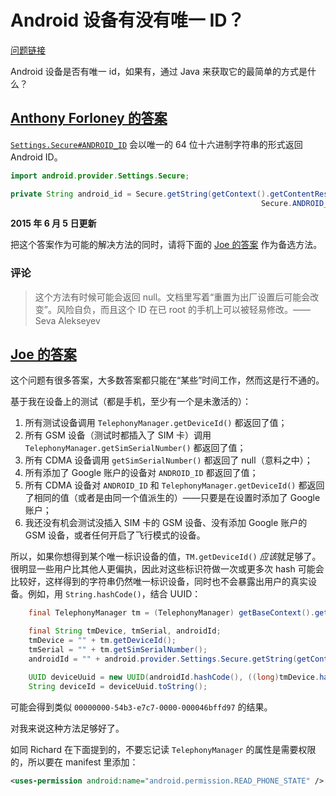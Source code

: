 # Android 设备有没有唯一 ID？

[问题链接](http://stackoverflow.com/q/2785485/5152089)

Android 设备是否有唯一 id，如果有，通过 Java 来获取它的最简单的方式是什么？

## [Anthony Forloney 的答案](http://stackoverflow.com/a/2785493/5152089)

[`Settings.Secure#ANDROID_ID`](http://developer.android.com/reference/android/provider/Settings.Secure.html#ANDROID_ID) 会以唯一的 64 位十六进制字符串的形式返回 Android ID。

```java
import android.provider.Settings.Secure;

private String android_id = Secure.getString(getContext().getContentResolver(),
                                                        Secure.ANDROID_ID); 
```

**2015 年 6 月 5 日更新**

把这个答案作为可能的解决方法的同时，请将下面的 [Joe 的答案](https://github.com/7bitex/stackoverflow-android-top-qa/blob/master/contents/is-there-a-unique-android-device-id.md#joe-的答案) 作为备选方法。

### 评论

> 这个方法有时候可能会返回 null。文档里写着“重置为出厂设置后可能会改变”。风险自负，而且这个 ID 在已 root 的手机上可以被轻易修改。—— Seva Alekseyev

## [Joe 的答案](http://stackoverflow.com/a/2853253/5152089)

这个问题有很多答案，大多数答案都只能在“某些”时间工作，然而这是行不通的。

基于我在设备上的测试（都是手机，至少有一个是未激活的）：

 1. 所有测试设备调用 `TelephonyManager.getDeviceId()` 都返回了值；
 2. 所有 GSM 设备（测试时都插入了 SIM 卡）调用 `TelephonyManager.getSimSerialNumber()` 都返回了值；
 3. 所有 CDMA 设备调用 `getSimSerialNumber()` 都返回了 null（意料之中）；
 4. 所有添加了 Google 账户的设备对 `ANDROID_ID` 都返回了值；
 5. 所有 CDMA 设备对 `ANDROID_ID` 和 `TelephonyManager.getDeviceId()` 都返回了相同的值（或者是由同一个值派生的）——只要是在设置时添加了 Google 账户；
 6. 我还没有机会测试没插入 SIM 卡的 GSM 设备、没有添加 Google 账户的 GSM 设备，或者任何开启了飞行模式的设备。

所以，如果你想得到某个唯一标识设备的值，`TM.getDeviceId()` *应该*就足够了。很明显一些用户比其他人更偏执，因此对这些标识符做一次或更多次 hash 可能会比较好，这样得到的字符串仍然唯一标识设备，同时也不会暴露出用户的真实设备。例如，用 `String.hashCode()`，结合 UUID：

```java
    final TelephonyManager tm = (TelephonyManager) getBaseContext().getSystemService(Context.TELEPHONY_SERVICE);

    final String tmDevice, tmSerial, androidId;
    tmDevice = "" + tm.getDeviceId();
    tmSerial = "" + tm.getSimSerialNumber();
    androidId = "" + android.provider.Settings.Secure.getString(getContentResolver(), android.provider.Settings.Secure.ANDROID_ID);

    UUID deviceUuid = new UUID(androidId.hashCode(), ((long)tmDevice.hashCode() << 32) | tmSerial.hashCode());
    String deviceId = deviceUuid.toString();
```

可能会得到类似 `00000000-54b3-e7c7-0000-000046bffd97` 的结果。

对我来说这种方法足够好了。

如同 Richard 在下面提到的，不要忘记读 `TelephonyManager` 的属性是需要权限的，所以要在 manifest 里添加：

```xml
<uses-permission android:name="android.permission.READ_PHONE_STATE" />
```
